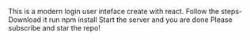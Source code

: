 This is a modern login user inteface create with react.
Follow the steps-
Download it
run npm install
Start the server and you are done
Please subscribe and star the repo!
